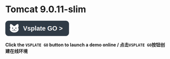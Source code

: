 # Tomcat 9.0.11-slim

<a href="https://www.vsplate.com/?docker-compose=https://github.com/vsplate/dcenvs/tomcat/9.0.11-slim"><img alt="VSPLATE GO" src="https://raw.githubusercontent.com/vsplate/images/master/vsgo_btn.png" width="200px"></a>

**Click the `VSPLATE GO` button to launch a demo online / 点击`VSPLATE GO`按钮创建在线环境**